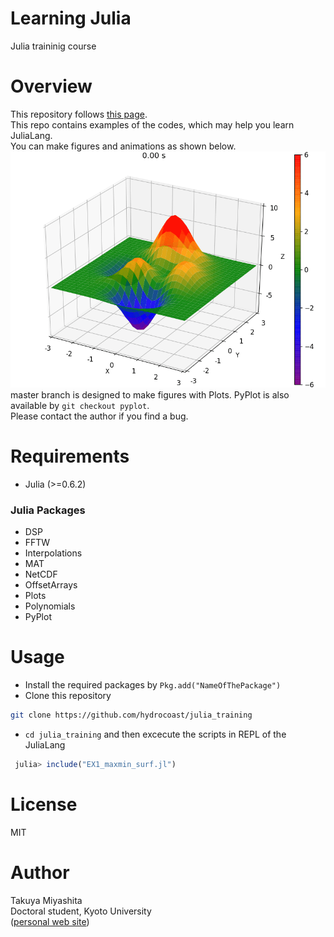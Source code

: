 # Learning Julia
Julia traininig course  

# Overview
This repository follows [this page](http://hydrocoast.jp/index.php?Julia).   
This repo contains examples of the codes, which may help you learn JuliaLang.  
You can make figures and animations as shown below.   
<img src="https://github.com/hydrocoast/julia_training/blob/pyplot/ConAdvEq.gif" width="640">   
master branch is designed to make figures with Plots.
PyPlot is also available by `git checkout pyplot`.   
Please contact the author if you find a bug.  

# Requirements
- Julia (>=0.6.2)
### Julia Packages
- DSP
- FFTW
- Interpolations
- MAT
- NetCDF
- OffsetArrays
- Plots
- Polynomials
- PyPlot

# Usage
- Install the required packages by `Pkg.add("NameOfThePackage")`   
- Clone this repository
```bash
git clone https://github.com/hydrocoast/julia_training
```
- `cd julia_training` and then excecute the scripts in REPL of the JuliaLang
```julia
 julia> include("EX1_maxmin_surf.jl")
```

# License
MIT  

# Author
Takuya Miyashita   
Doctoral student, Kyoto University  
([personal web site](http://hydrocoast.jp))  
